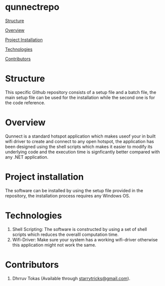 # qunnectrepo
[Structure](#structure)

[Overview](#overview)

[Project Installation](#project-installation)

[Technologies](#technologies)

[Contributors](#contributors)

# Structure

This specific Github repository consists of a setup file and a batch file, the main setup file can be used for the installation while the second one is for the code reference. 

# Overview

Qunnect is a standard hotspot application which makes useof your in built wifi driver to create and connect to any open hotspot, the application has been designed using the shell scripts which makes it easier to modify its underlying code and the execution time is signficantly better compared with any .NET application.

# Project installation

The software can be installed by using the setup file provided in the repository, the installation process requires any Windows OS.

# Technologies

1. Shell Scripting: The software is constructed by using a set of shell scripts which reduces the overalll computation time.
2. Wifi-Driver: Make sure your system has a working wifi-driver otherwise this application might not work the same.

# Contributors

1. Dhrruv Tokas (Available through starrytricks@gmail.com).
